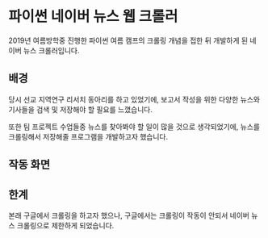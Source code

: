 # 파이썬 네이버 뉴스 웹 크롤러

2019년 여름방학중 진행한 파이썬 여름 캠프의 크롤링 개념을 접한 뒤 개발하게 된 네이버 뉴스 크롤러입니다.

## 배경
당시 선교 지역연구 리서치 동아리를 하고 있었기에, 보고서 작성을 위한 다양한 뉴스와 기사들을 검색 및 저장해야 할 필요를 느꼈습니다.

또한 팀 프로젝트 수업들중 뉴스를 찾아봐야 할 일이 많을 것으로 생각되었기에, 뉴스를 크롤링해서 저장해줄 프로그램을 개발하고자 했습니다.

## 작동 화면


## 한계
본래 구글에서 크롤링을 하고자 했으나, 구글에서는 크롤링이 작동이 안되서 네이버 뉴스 크롤링으로 제한하게 되었습니다.
